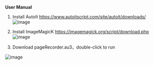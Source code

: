 **User Manual**

1. Install AutoIt https://www.autoitscript.com/site/autoit/downloads/
![image](https://github.com/user-attachments/assets/83d23b0e-d510-4e10-9208-024da0be5457)

2. Install ImageMagicK  https://imagemagick.org/script/download.php
![image](https://github.com/user-attachments/assets/c243fbd1-6489-45dd-8ab5-7c3118ddd8f5)

3. Download pageRecorder.au3，double-click to run

![image](https://github.com/user-attachments/assets/23e6fdbd-17ea-4668-946a-3bf0091d5b9b)



 

